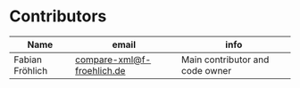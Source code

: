 Contributors
============

| Name | email | info |
|------|-------|------|
| Fabian Fröhlich | compare-xml@f-froehlich.de | Main contributor and code owner |